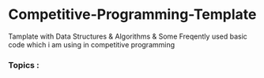 # Competitive-Programming-Template
Tamplate with Data Structures &amp; Algorithms &amp; Some Freqently used basic code which i am using in competitive programming

### Topics :
